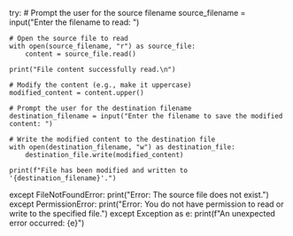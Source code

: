 try:
    # Prompt the user for the source filename
    source_filename = input("Enter the filename to read: ")

    # Open the source file to read
    with open(source_filename, "r") as source_file:
        content = source_file.read()

    print("File content successfully read.\n")

    # Modify the content (e.g., make it uppercase)
    modified_content = content.upper()

    # Prompt the user for the destination filename
    destination_filename = input("Enter the filename to save the modified content: ")

    # Write the modified content to the destination file
    with open(destination_filename, "w") as destination_file:
        destination_file.write(modified_content)

    print(f"File has been modified and written to '{destination_filename}'.")

except FileNotFoundError:
    print("Error: The source file does not exist.")
except PermissionError:
    print("Error: You do not have permission to read or write to the specified file.")
except Exception as e:
    print(f"An unexpected error occurred: {e}")
    
